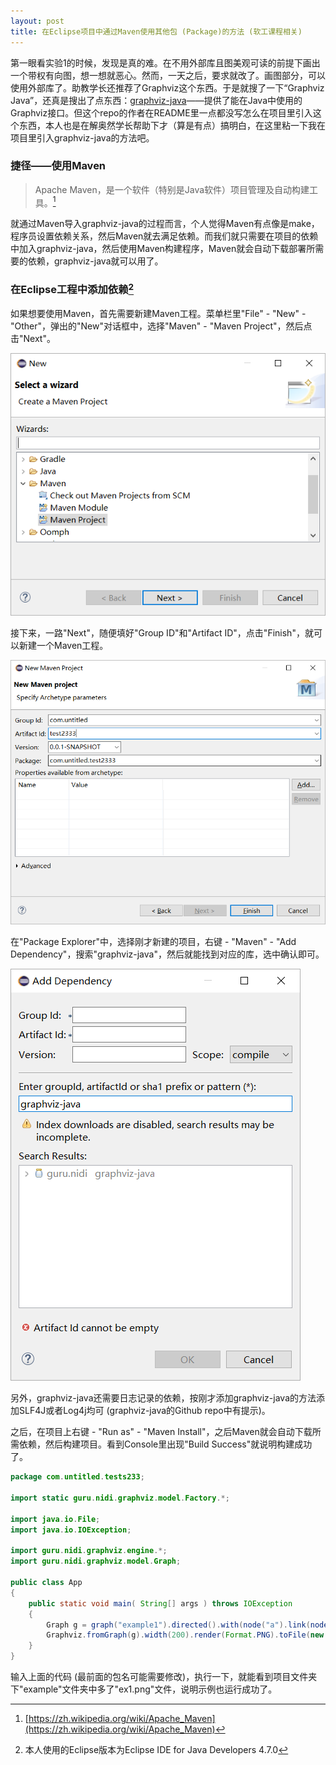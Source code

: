 ```yaml
---
layout: post
title: 在Eclipse项目中通过Maven使用其他包 (Package)的方法 (软工课程相关)
---
```


第一眼看实验1的时候，发现是真的难。在不用外部库且图美观可读的前提下画出一个带权有向图，想一想就恶心。然而，一天之后，要求就改了。画图部分，可以使用外部库了。助教学长还推荐了Graphviz这个东西。于是就搜了一下“Graphviz Java”，还真是搜出了点东西：[graphviz-java](https://github.com/nidi3/graphviz-java)——提供了能在Java中使用的Graphviz接口。但这个repo的作者在README里一点都没写怎么在项目里引入这个东西，本人也是在解奥然学长帮助下才（算是有点）搞明白，在这里粘一下我在项目里引入graphviz-java的方法吧。

### 捷径——使用Maven

> Apache Maven，是一个软件（特别是Java软件）项目管理及自动构建工具。[^1]

就通过Maven导入graphviz-java的过程而言，个人觉得Maven有点像是make，程序员设置依赖关系，然后Maven就去满足依赖。而我们就只需要在项目的依赖中加入graphviz-java，然后使用Maven构建程序，Maven就会自动下载部署所需要的依赖，graphviz-java就可以用了。

### 在Eclipse工程中添加依赖[^2]

如果想要使用Maven，首先需要新建Maven工程。菜单栏里"File" - "New" - "Other"，弹出的"New"对话框中，选择"Maven" - "Maven Project"，然后点击"Next"。

![New](/public/images/Maven-Graphviz/new_maven_project.png)

接下来，一路"Next"，随便填好"Group ID"和"Artifact ID"，点击"Finish"，就可以新建一个Maven工程。

![New2](/public/images/Maven-Graphviz/new_maven_project2.png)

在"Package Explorer"中，选择刚才新建的项目，右键 - "Maven" - "Add Dependency"，搜索"graphviz-java"，然后就能找到对应的库，选中确认即可。

![add_dependency](/public/images/Maven-Graphviz/add_dependency.png)

另外，graphviz-java还需要日志记录的依赖，按刚才添加graphviz-java的方法添加SLF4J或者Log4j均可 (graphviz-java的Github repo中有提示)。

之后，在项目上右键 - "Run as" - "Maven Install"，之后Maven就会自动下载所需依赖，然后构建项目。看到Console里出现"Build Success"就说明构建成功了。

```Java
package com.untitled.tests233;

import static guru.nidi.graphviz.model.Factory.*;

import java.io.File;
import java.io.IOException;

import guru.nidi.graphviz.engine.*;
import guru.nidi.graphviz.model.Graph;

public class App
{
    public static void main( String[] args ) throws IOException
    {
    	Graph g = graph("example1").directed().with(node("a").link(node("b")));
    	Graphviz.fromGraph(g).width(200).render(Format.PNG).toFile(new File("example/ex1.png"));
    }
}

```

输入上面的代码 (最前面的包名可能需要修改)，执行一下，就能看到项目文件夹下"example"文件夹中多了"ex1.png"文件，说明示例也运行成功了。


[^1]: [https://zh.wikipedia.org/wiki/Apache_Maven](https://zh.wikipedia.org/wiki/Apache_Maven)
[^2]: 本人使用的Eclipse版本为Eclipse IDE for Java Developers 4.7.0

